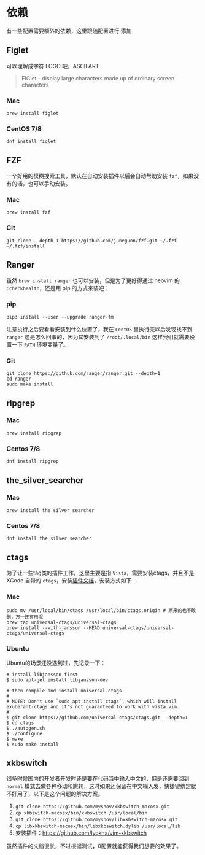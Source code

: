 # 依赖

有一些配置需要额外的依赖，这里跟随配置进行 添加

## Figlet

可以理解成字符 LOGO 吧，ASCII ART

> FIGlet - display large characters made up of ordinary screen characters

### Mac

```
brew install figlet
```

### CentOS 7/8

```
dnf install figlet
```

## FZF

一个好用的模糊搜索工具，默认在自动安装插件以后会自动帮助安装 `fzf`，如果没有的话，也可以手动安装。

### Mac

```
brew install fzf
```

### Git

```
git clone --depth 1 https://github.com/junegunn/fzf.git ~/.fzf
~/.fzf/install
```

## Ranger

虽然 `brew install ranger` 也可以安装，但是为了更好得通过 neovim 的 `:checkhealth`，还是用 pip 的方式来装吧：

### pip

```
pip3 install --user --upgrade ranger-fm
```

注意执行之后要看看安装到什么位置了，我在 `CentOS` 里执行完以后发现找不到 `ranger` 这是怎么回事的，因为其安装到了 `/root/.local/bin` 这样我们就需要设置一下 `PATH` 环境变量了。

### Git

```
git clone https://github.com/ranger/ranger.git --depth=1
cd ranger
sudo make install
```

## ripgrep

### Mac

```
brew install ripgrep
```

### Centos 7/8

```
dnf install ripgrep
```

## the_silver_searcher

### Mac

```
brew install the_silver_searcher
```

### Centos 7/8

```
dnf install the_silver_searcher
```

## ctags

为了让一些tag类的插件工作，这里主要是指 `Vista`，需要安装ctags，并且不是 XCode 自带的 `ctags`，安装[插件文档](https://github.com/liuchengxu/vista.vim#compile-ctags-with-json-format-support)，安装方式如下：

### Mac

```
sudo mv /usr/local/bin/ctags /usr/local/bin/ctags.origin # 原来的也不敢删，万一还有用呢
brew tap universal-ctags/universal-ctags
brew install --with-jansson --HEAD universal-ctags/universal-ctags/universal-ctags
```

### Ubuntu

Ubuntu的场景还没遇到过，先记录一下：

```
# install libjansson first
$ sudo apt-get install libjansson-dev

# then compile and install universal-ctags.
#
# NOTE: Don't use `sudo apt install ctags`, which will install exuberant-ctags and it's not guaranteed to work with vista.vim.
#
$ git clone https://github.com/universal-ctags/ctags.git --depth=1
$ cd ctags
$ ./autogen.sh
$ ./configure
$ make
$ sudo make install
```

## xkbswitch

很多时候国内的开发者开发时还是要在代码当中输入中文的，但是还需要回到 `normal` 模式去做各种移动和跳转，这时如果还保留在中文输入发，快捷键绑定就不好用了，以下是这个问题的解决方案。

1. `git clone https://github.com/myshov/xkbswitch-macosx.git`
2. `cp xkbswitch-macosx/bin/xkbswitch /usr/local/bin`
3. `git clone https://github.com/myshov/libxkbswitch-macosx.git`
4. `cp libxkbswitch-macosx/bin/libxkbswitch.dylib /usr/local/lib`
5. 安装插件：https://github.com/lyokha/vim-xkbswitch

虽然插件的文档很长，不过根据测试，0配置就能获得我们想要的效果了。
